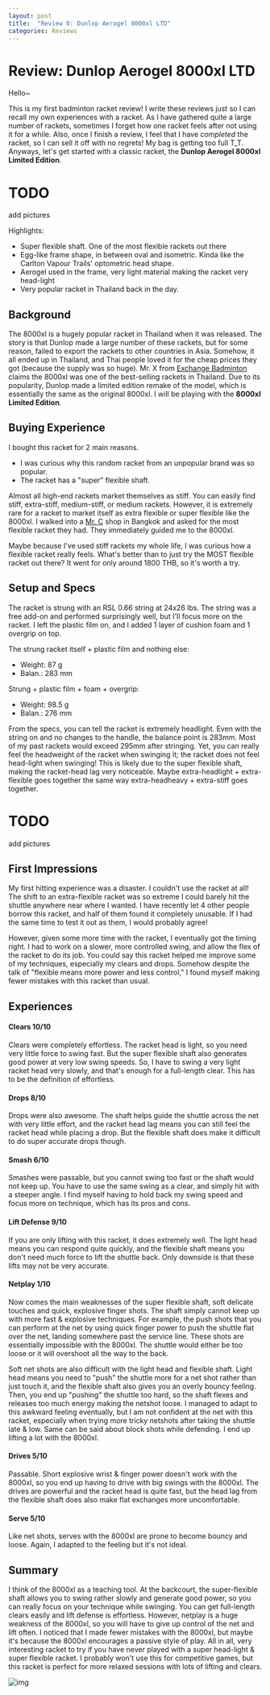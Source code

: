 ```yaml
---
layout: post
title:  "Review 0: Dunlop Aerogel 8000xl LTD"
categories: Reviews
---
```


# Review: Dunlop Aerogel 8000xl LTD

Hello~

This is my first badminton racket review! I write these reviews just so I can recall my own experiences with a racket. As I have gathered quite a large number of rackets, sometimes I forget how one racket feels after not using it for a while. Also, once I finish a review, I feel that I have *completed* the racket, so I can sell it off with no regrets! My bag is getting too full T_T. Anyways, let's get started with a classic racket, the __Dunlop Aerogel 8000xl Limited Edition__.

# TODO
add pictures

Highlights:
- Super flexible shaft. One of the most flexible rackets out there
- Egg-like frame shape, in between oval and isometric. Kinda like the Carlton Vapour Trails' optometric head shape. 
- Aerogel used in the frame, very light material making the racket very head-light
- Very popular racket in Thailand back in the day.

## Background

The 8000xl is a hugely popular racket in Thailand when it was released. The story is that Dunlop made a large number of these rackets, but for some reason, failed to export the rackets to other countries in Asia. Somehow, it all ended up in Thailand, and Thai people loved it for the cheap prices they got (because the supply was so huge). Mr. X from [Exchange Badminton](https://www.facebook.com/EXChangeBadminton) claims the 8000xl was one of the best-selling rackets in Thailand. Due to its popularity, Dunlop made a limited edition remake of the model, which is essentially the same as the original 8000xl. I will be playing with the __8000xl Limited Edition__.

## Buying Experience

I bought this racket for 2 main reasons.
- I was curious why this random racket from an unpopular brand was so popular.
- The racket has a "super" flexible shaft.

Almost all high-end rackets market themselves as stiff. You can easily find stiff, extra-stiff, medium-stiff, or medium rackets. However, it is extremely rare for a racket to market itself as extra flexible or super flexible like the 8000xl. I walked into a [Mr. C](https://mrc-sports.com/) shop in Bangkok and asked for the most flexible racket they had. They immediately guided me to the 8000xl. 

Maybe because I've used stiff rackets my whole life, I was curious how a flexible racket really feels. What's better than to just try the MOST flexible racket out there? It went for only around 1800 THB, so it's worth a try.

## Setup and Specs
The racket is strung with an RSL 0.66 string at 24x26 lbs. The string was a free add-on and performed surprisingly well, but I'll focus more on the racket. I left the plastic film on, and I added 1 layer of cushion foam and 1 overgrip on top. 

The strung racket itself + plastic film and nothing else:
- Weight: 87 g
- Balan.: 283 mm

Strung + plastic film + foam + overgrip:
- Weight: 98.5 g
- Balan.: 276 mm

From the specs, you can tell the racket is extremely headlight. Even with the string on and no changes to the handle, the balance point is 283mm. Most of my past rackets would exceed 295mm after stringing. Yet, you can really feel the headweight of the racket when swinging it; the racket does not feel head-light when swinging! This is likely due to the super flexible shaft, making the racket-head lag very noticeable. Maybe extra-headlight + extra-flexible goes together the same way extra-headheavy + extra-stiff goes together.

# TODO
add pictures

## First Impressions
My first hitting experience was a disaster. I couldn't use the racket at all! The shift to an extra-flexible racket was so extreme I could barely hit the shuttle anywhere near where I wanted. I have recently let 4 other people borrow this racket, and half of them found it completely unusable. If I had the same time to test it out as them, I would probably agree!

However, given some more time with the racket, I eventually got the timing right. I had to work on a slower, more controlled swing, and allow the flex of the racket to do its job. You could say this racket helped me improve some of my techniques, especially my clears and drops. Somehow despite the talk of "flexible means more power and less control," I found myself making fewer mistakes with this racket than usual.

## Experiences
#### Clears 10/10
Clears were completely effortless. The racket head is light, so you need very little force to swing fast. But the super flexible shaft also generates good power at very low swing speeds. So, I have to swing a very light racket head very slowly, and that's enough for a full-length clear. This has to be the definition of effortless.

#### Drops 8/10
Drops were also awesome. The shaft helps guide the shuttle across the net with very little effort, and the racket head lag means you can still feel the racket head while placing a drop. But the flexible shaft does make it difficult to do super accurate drops though.

#### Smash 6/10
Smashes were passable, but you cannot swing too fast or the shaft would not keep up. You have to use the same swing as a clear, and simply hit with a steeper angle. I find myself having to hold back my swing speed and focus more on technique, which has its pros and cons.

#### Lift Defense 9/10
If you are only lifting with this racket, it does extremely well. The light head means you can respond quite quickly, and the flexible shaft means you don't need much force to lift the shuttle back. Only downside is that these lifts may not be very accurate.

#### Netplay 1/10
Now comes the main weaknesses of the super flexible shaft, soft delicate touches and quick, explosive finger shots. The shaft simply cannot keep up with more fast & explosive techniques. For example, the push shots that you can perform at the net by using quick finger power to push the shuttle flat over the net, landing somewhere past the service line. These shots are essentially impossible with the 8000xl. The shuttle would either be too loose or it will overshoot all the way to the back. 

Soft net shots are also difficult with the light head and flexible shaft. Light head means you need to "push" the shuttle more for a net shot rather than just touch it, and the flexible shaft also gives you an overly bouncy feeling. Then, you end up "pushing" the shuttle too hard, so the shaft flexes and releases too much energy making the netshot loose. I managed to adapt to this awkward feeling eventually, but I am not confident at the net with this racket, especially when trying more tricky netshots after taking the shuttle late & low. Same can be said about block shots while defending. I end up lifting a lot with the 8000xl.

#### Drives 5/10
Passable. Short explosive wrist & finger power doesn't work with the 8000xl, so you end up having to drive with big swings with the 8000xl. The drives are powerful and the racket head is quite fast, but the head lag from the flexible shaft does also make flat exchanges more uncomfortable.


#### Serve 5/10
Like net shots, serves with the 8000xl are prone to become bouncy and loose. Again, I adapted to the feeling but it's not ideal.

## Summary
I think of the 8000xl as a teaching tool. At the backcourt, the super-flexible shaft allows you to swing rather slowly and generate good power, so you can really focus on your technique while swinging. You can get full-length clears easily and lift defense is effortless. However, netplay is a huge weakness of the 8000xl, so you will have to give up control of the net and lift often. I noticed that I made fewer mistakes with the 8000xl, but maybe it's because the 8000xl encourages a passive style of play. All in all, very interesting racket to try if you have never played with a super head-light & super flexible racket. I probably won't use this for competitive games, but this racket is perfect for more relaxed sessions with lots of lifting and clears. 

![img](\assets\bs15.jpg)